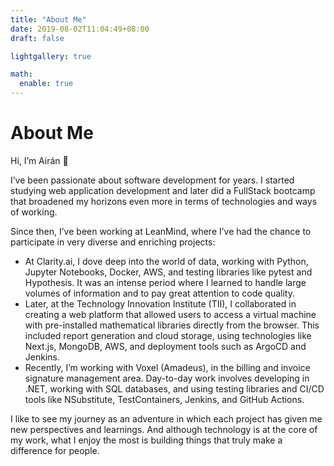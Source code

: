 ```yaml
---
title: "About Me"
date: 2019-08-02T11:04:49+08:00
draft: false

lightgallery: true

math:
  enable: true
---
```

# About Me

Hi, I’m Airán 👋

I’ve been passionate about software development for years. I started studying web application development and later did a FullStack bootcamp that broadened my horizons even more in terms of technologies and ways of working.

Since then, I’ve been working at LeanMind, where I’ve had the chance to participate in very diverse and enriching projects:
* At Clarity.ai, I dove deep into the world of data, working with Python, Jupyter Notebooks, Docker, AWS, and testing libraries like pytest and Hypothesis. It was an intense period where I learned to handle large volumes of information and to pay great attention to code quality.
* Later, at the Technology Innovation Institute (TII), I collaborated in creating a web platform that allowed users to access a virtual machine with pre-installed mathematical libraries directly from the browser. This included report generation and cloud storage, using technologies like Next.js, MongoDB, AWS, and deployment tools such as ArgoCD and Jenkins.
* Recently, I’m working with Voxel (Amadeus), in the billing and invoice signature management area. Day-to-day work involves developing in .NET, working with SQL databases, and using testing libraries and CI/CD tools like NSubstitute, TestContainers, Jenkins, and GitHub Actions.

I like to see my journey as an adventure in which each project has given me new perspectives and learnings. And although technology is at the core of my work, what I enjoy the most is building things that truly make a difference for people.
